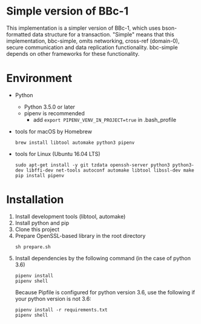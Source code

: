 Simple version of BBc-1
====
This implementation is a simpler version of BBc-1, which uses bson-formatted data structure for a transaction.
"Simple" means that this implementation, bbc-simple, omits networking, cross-ref (domain-0), secure communication and 
data replication functionality. bbc-simple depends on other frameworks for these functionality.

# Environment

* Python
    - Python 3.5.0 or later
    - pipenv is recommended
        - add ```export PIPENV_VENV_IN_PROJECT=true``` in .bash_profile

* tools for macOS by Homebrew
    ```
    brew install libtool automake python3 pipenv
    ```

* tools for Linux (Ubuntu 16.04 LTS)
    ```
    sudo apt-get install -y git tzdata openssh-server python3 python3-dev libffi-dev net-tools autoconf automake libtool libssl-dev make
    pip install pipenv
    ```


# Installation
1. Install development tools (libtool, automake)
2. Install python and pip
3. Clone this project
4. Prepare OpenSSL-based library in the root directory
    ```
    sh prepare.sh
    ```
5. Install dependencies by the following command (in the case of python 3.6)
    ```
    pipenv install
    pipenv shell
    ```
    Because Pipfile is configured for python version 3.6, use the following if your python version is not 3.6:
    ```
    pipenv install -r requirements.txt
    pipenv shell
    ``` 

